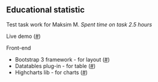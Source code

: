 Educational statistic
----------------------

Test task work for Maksim M. 
*Spent time on task 2.5 hours*

Live demo ([#](http://blackbirdweb.ru/))

Front-end

 - Bootstrap 3 framework - for layout ([#](http://getbootstrap.com/))
 - Datatables plug-in - for table ([#](http://www.datatables.net/))
 - Highcharts lib - for charts ([#](http://www.highcharts.com/))
